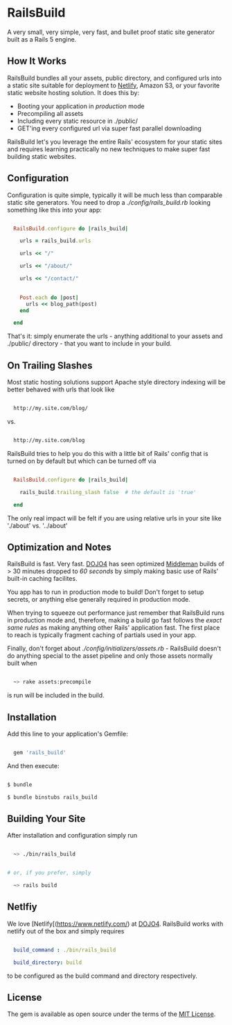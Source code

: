 # RailsBuild

A very small, very simple, very fast, and bullet proof static site generator
built as a Rails 5 engine.



## How It Works

RailsBuild bundles all your assets, public directory, and configured urls into
a static site suitable for deployment to [Netlify](https://www.netlify.com/), Amazon S3, or your favorite
static website hosting solution.  It does this by:

- Booting your application in *production* mode
- Precompiling all assets
- Including every static resource in ./public/
- GET'ing every configured url via super fast parallel downloading

RailsBuild let's you leverage the entire Rails' ecosystem for your static
sites and requires learning practically no new techniques to make super fast
building static websites.



## Configuration

Configuration is quite simple, typically it will be much less than comparable
static site generators.  You need to drop a *./config/rails_build.rb* looking
something like this into your app:

```ruby

  RailsBuild.configure do |rails_build|

    urls = rails_build.urls

    urls << "/"

    urls << "/about/"

    urls << "/contact/"

 
    Post.each do |post|
      urls << blog_path(post) 
    end

  end


```

That's it: simply enumerate the urls - anything additional to your assets and
./public/ directory - that you want to include in your build.

## On Trailing Slashes

Most static hosting solutions support Apache style directory indexing will be
better behaved with urls that look like

```markdown

  http://my.site.com/blog/

```

vs.

```markdown

  http://my.site.com/blog

```

RailsBuild tries to help you do this with a little bit of Rails' config that
is turned on by default but which can be turned off via

```ruby

  RailsBuild.configure do |rails_build|

    rails_build.trailing_slash false  # the default is 'true'

  end

```

The only real impact will be felt if you are using relative urls in your site
like './about' vs. '../about'



## Optimization and Notes

RailsBuild is fast.  Very fast.  [DOJO4](http://dojo4.com) has seen optimized [Middleman](https://middlemanapp.com/) builds of > 30 minutes dropped to *60 seconds* by simply making basic use of Rails' built-in caching facilites.

You app has to run in production mode to build!  Don't forget to setup
secrets, or anything else generally required in production mode.

When trying to squeeze out performance just remember that RailsBuild runs in
production mode and, therefore, making a build go fast follows the *exact same
rules* as making anything other Rails' application fast.  The first place to
reach is typically fragment caching of partials used in your app.


Finally, don't forget about *./config/initializers/assets.rb* - RailsBuild
doesn't do anything special to the asset pipeline and only those assets
normally built when

```bash

  ~> rake assets:precompile

```

is run will be included in the build.



## Installation

Add this line to your application's Gemfile:

```ruby

  gem 'rails_build'


```

And then execute:

```bash

$ bundle

$ bundle binstubs rails_build


```



## Building Your Site


After installation and configuration simply run

```bash

  ~> ./bin/rails_build


# or, if you prefer, simply

  ~> rails build


```



## Netlfiy

We love [Netlify[(https://www.netlify.com/) at [DOJO4](http://dojo4.com).  RailsBuild works with netlify
out of the box and simply requires

```yaml

  build_command : ./bin/rails_build

  build_directory: build

```

to be configured as the build command and directory respectively.



## License

The gem is available as open source under the terms of the [MIT License](http://opensource.org/licenses/MIT).
